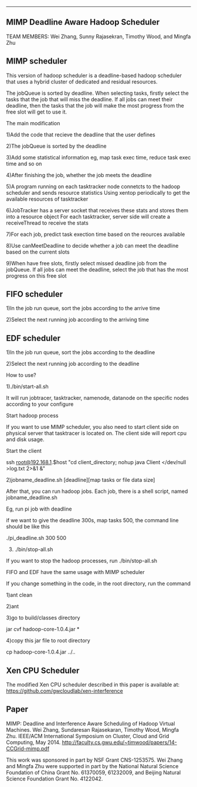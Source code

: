 -----
MIMP Deadline Aware Hadoop Scheduler
-----
TEAM MEMBERS: Wei Zhang, Sunny Rajasekran, Timothy Wood, and Mingfa Zhu

MIMP scheduler
---

This version of hadoop scheduler is a deadline-based hadoop scheduler that uses a hybrid cluster of dedicated and residual resources.

The jobQueue is sorted by deadline. When selecting tasks, firstly select the tasks that the job that will miss the deadline. If all jobs can meet their deadline, then the tasks that the job will make the most progress from the free slot will get to use it.

The main modification

1)Add the code that recieve the deadline that the user defines

2)The jobQueue is sorted by the deadline

3)Add some statistical information eg, map task exec time, reduce task exec time and so on

4)After finishing the job, whether the job meets the deadline

5)A program running on each tasktracker node connetcts to the hadoop scheduler and sends resource statistics Using xentop periodically to get the available resources of tasktracker

6)JobTracker has a server socket that receives these stats and stores them into a resource object For each tasktracker, server side will create a receiveThread to receive the stats

7)For each job, predict task exection time based on the reources available

8)Use canMeetDeadline to decide whether a job can meet the deadline based on the current slots

9)When have free slots, firstly select missed deadline job from the jobQueue. If all jobs can meet the deadline, select the job that has the most progress on this free slot

FIFO scheduler
---

1)In the job run queue, sort the jobs according to the arrive time

2)Select the next running job according to the arriving time

EDF scheduler
---

1)In the job run queue, sort the jobs according to the deadline

2)Select the next running job according to the deadline

How to use?

1)./bin/start-all.sh

It will run jobtracer, tasktracker, namenode, datanode on the specific nodes according to your configure 

Start hadoop process

If you want to use MIMP scheduler, you also need to start client side on physical server that tasktracer is located on. The client side will report cpu and disk usage.

Start the client

ssh root@192.168.1.$host "cd client_directory; nohup java Client </dev/null >log.txt 2>&1 &"

2)jobname_deadline.sh [deadline][map tasks or file data size]

After that, you can run hadoop jobs. Each job, there is a shell script, named jobname_deadline.sh

Eg, run pi job with deadline

if we want to give the deadline 300s, map tasks 500, the command line should be like this

./pi_deadline.sh 300 500 

3) ./bin/stop-all.sh

If you want to stop the hadoop processes, run ./bin/stop-all.sh

FIFO and EDF have the same usage with MIMP scheduler

If you change something in the code, in the root directory, run the command

1)ant clean

2)ant

3)go to build/classes directory

jar cvf hadoop-core-1.0.4.jar *

4)copy this jar file to root directory

cp hadoop-core-1.0.4.jar ../..

Xen CPU Scheduler
-----
The modified Xen CPU scheduler described in this paper is available at:
https://github.com/gwcloudlab/xen-interference

Paper
-----
MIMP: Deadline and Interference Aware Scheduling of Hadoop Virtual Machines. Wei Zhang, Sundaresan Rajasekaran, Timothy Wood, Mingfa Zhu. IEEE/ACM International Symposium on Cluster, Cloud and Grid Computing, May 2014. 
http://faculty.cs.gwu.edu/~timwood/papers/14-CCGrid-mimp.pdf

This work was sponsored in part by NSF Grant CNS-1253575.  Wei Zhang and Mingfa Zhu were supported in part by the National Natural Science Foundation of China Grant No. 61370059, 61232009, and Beijing Natural Science Foundation Grant No. 4122042.

